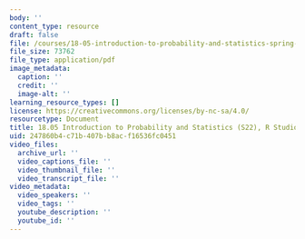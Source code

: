 ```yaml
---
body: ''
content_type: resource
draft: false
file: /courses/18-05-introduction-to-probability-and-statistics-spring-2022/mit18_05_s22_studio3-instructions.pdf
file_size: 73762
file_type: application/pdf
image_metadata:
  caption: ''
  credit: ''
  image-alt: ''
learning_resource_types: []
license: https://creativecommons.org/licenses/by-nc-sa/4.0/
resourcetype: Document
title: 18.05 Introduction to Probability and Statistics (S22), R Studio 3 Instructions
uid: 247860b4-c71b-407b-b8ac-f16536fc0451
video_files:
  archive_url: ''
  video_captions_file: ''
  video_thumbnail_file: ''
  video_transcript_file: ''
video_metadata:
  video_speakers: ''
  video_tags: ''
  youtube_description: ''
  youtube_id: ''
---
```

